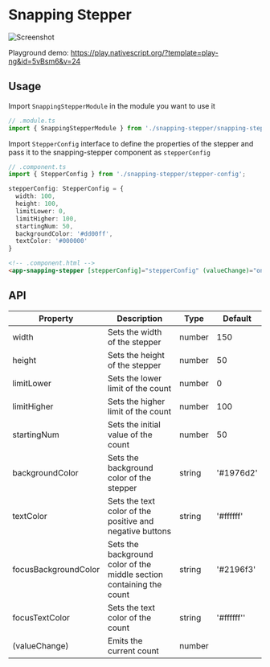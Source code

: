 # Snapping Stepper

![Screenshot](https://github.com/williamjuan027/nativescript-ui-components/blob/master/screenshots/snapping-stepper.gif)

Playground demo: https://play.nativescript.org/?template=play-ng&id=5vBsm6&v=24

## Usage
Import `SnappingStepperModule` in the module you want to use it  
```ts
// .module.ts
import { SnappingStepperModule } from './snapping-stepper/snapping-stepper.module';
```

Import `StepperConfig` interface to define the properties of the stepper and pass it to the snapping-stepper component as `stepperConfig`  
```ts
// .component.ts
import { StepperConfig } from './snapping-stepper/stepper-config';

stepperConfig: StepperConfig = {
  width: 100,
  height: 100,
  limitLower: 0,
  limitHigher: 100,
  startingNum: 50,
  backgroundColor: '#dd00ff',
  textColor: '#000000'
}
```  

```html
<!-- .component.html -->
<app-snapping-stepper [stepperConfig]="stepperConfig" (valueChange)="onStepperValueChange($event)"></app-snapping-stepper>
```

## API

| Property              | Description                                                                    | Type | Default                                                                                                 |
| --------------------- | ------------------------------------------------------------------------------ | ---------------------------------------------------------------------------------------------------- | --------- |
| width | Sets the width of the stepper | number | 150 |
| height | Sets the height of the stepper | number | 50 |
| limitLower | Sets the lower limit of the count | number | 0 |
| limitHigher | Sets the higher limit of the count | number | 100 |
| startingNum | Sets the initial value of the count | number | 50 |
| backgroundColor | Sets the background color of the stepper | string | '#1976d2' |
| textColor | Sets the text color of the positive and negative buttons | string | '#ffffff' |
| focusBackgroundColor | Sets the background color of the middle section containing the count | string | '#2196f3' |
| focusTextColor | Sets the text color of the count | string | '#ffffff'' |
| (valueChange) | Emits the current count | number | |
